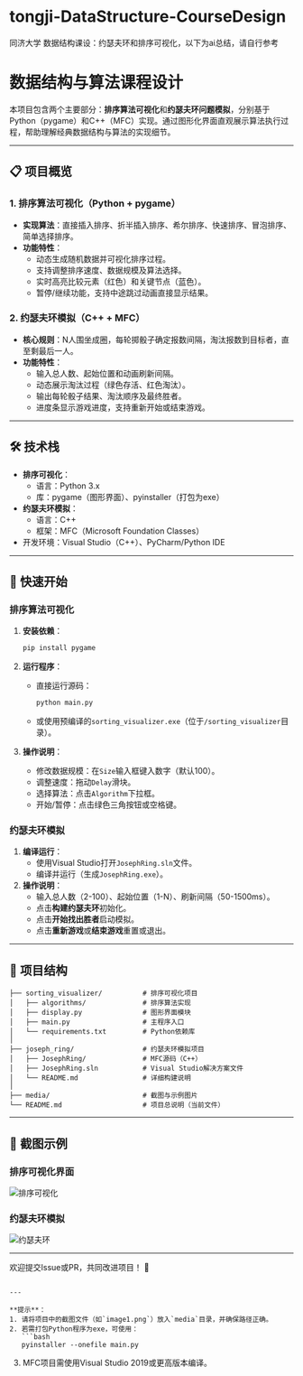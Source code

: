 # tongji-DataStructure-CourseDesign
同济大学 数据结构课设：约瑟夫环和排序可视化，以下为ai总结，请自行参考
# 数据结构与算法课程设计

本项目包含两个主要部分：**排序算法可视化**和**约瑟夫环问题模拟**，分别基于Python（pygame）和C++（MFC）实现。通过图形化界面直观展示算法执行过程，帮助理解经典数据结构与算法的实现细节。

---

## 📋 项目概览

### 1. 排序算法可视化（Python + pygame）
- **实现算法**：直接插入排序、折半插入排序、希尔排序、快速排序、冒泡排序、简单选择排序。
- **功能特性**：
  - 动态生成随机数据并可视化排序过程。
  - 支持调整排序速度、数据规模及算法选择。
  - 实时高亮比较元素（红色）和关键节点（蓝色）。
  - 暂停/继续功能，支持中途跳过动画直接显示结果。

### 2. 约瑟夫环模拟（C++ + MFC）
- **核心规则**：N人围坐成圈，每轮掷骰子确定报数间隔，淘汰报数到目标者，直至剩最后一人。
- **功能特性**：
  - 输入总人数、起始位置和动画刷新间隔。
  - 动态展示淘汰过程（绿色存活、红色淘汰）。
  - 输出每轮骰子结果、淘汰顺序及最终胜者。
  - 进度条显示游戏进度，支持重新开始或结束游戏。

---

## 🛠️ 技术栈
- **排序可视化**：
  - 语言：Python 3.x
  - 库：pygame（图形界面）、pyinstaller（打包为exe）
- **约瑟夫环模拟**：
  - 语言：C++
  - 框架：MFC（Microsoft Foundation Classes）
- 开发环境：Visual Studio（C++）、PyCharm/Python IDE

---

## 🚀 快速开始

### 排序算法可视化
1. **安装依赖**：
   ```bash
   pip install pygame
   ```
2. **运行程序**：
   - 直接运行源码：
     ```bash
     python main.py
     ```
   - 或使用预编译的`sorting_visualizer.exe`（位于`/sorting_visualizer`目录）。

3. **操作说明**：
   - 修改数据规模：在`Size`输入框键入数字（默认100）。
   - 调整速度：拖动`Delay`滑块。
   - 选择算法：点击`Algorithm`下拉框。
   - 开始/暂停：点击绿色三角按钮或空格键。

### 约瑟夫环模拟
1. **编译运行**：
   - 使用Visual Studio打开`JosephRing.sln`文件。
   - 编译并运行（生成`JosephRing.exe`）。
2. **操作说明**：
   - 输入总人数（2-100）、起始位置（1-N）、刷新间隔（50-1500ms）。
   - 点击**构建约瑟夫环**初始化。
   - 点击**开始找出胜者**启动模拟。
   - 点击**重新游戏**或**结束游戏**重置或退出。

---

## 📂 项目结构

```
├── sorting_visualizer/          # 排序可视化项目
│   ├── algorithms/              # 排序算法实现
│   ├── display.py               # 图形界面模块
│   ├── main.py                  # 主程序入口
│   └── requirements.txt         # Python依赖库
│
├── joseph_ring/                 # 约瑟夫环模拟项目
│   ├── JosephRing/              # MFC源码（C++）
│   ├── JosephRing.sln           # Visual Studio解决方案文件
│   └── README.md                # 详细构建说明
│
├── media/                       # 截图与示例图片
└── README.md                    # 项目总说明（当前文件）
```

---

## 📸 截图示例

### 排序可视化界面
![排序可视化](media/image1.png)

### 约瑟夫环模拟
![约瑟夫环](media/image7.png)

---

欢迎提交Issue或PR，共同改进项目！ 🚀
``` 

---

**提示**：  
1. 请将项目中的截图文件（如`image1.png`）放入`media`目录，并确保路径正确。  
2. 若需打包Python程序为exe，可使用：  
   ```bash
   pyinstaller --onefile main.py
   ```  
3. MFC项目需使用Visual Studio 2019或更高版本编译。
